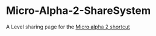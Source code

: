 # Micro-Alpha-2-ShareSystem
A Level sharing page for the [Micro alpha 2 shortcut](https://routinehub.co/shortcut/21103/)
